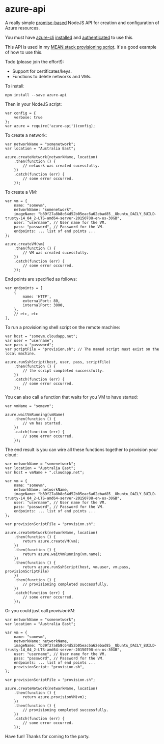 # azure-api

A really simple [promise-based](https://blog.domenic.me/youre-missing-the-point-of-promises/) NodeJS API for creation and configuration of Azure resources.

You must have [azure-cli](https://www.npmjs.com/package/azure-cli) [installed](https://www.npmjs.com/package/azure-cli#installation) and [authenticated](https://azure.microsoft.com/en-us/documentation/articles/xplat-cli-connect/) to use this.

This API is used in my [MEAN stack provisioning script](https://github.com/codecapers/provision-azure-mean-stack). It's a good example of how to use this.

Todo (please join the effort!):

- Support for certificates/keys.
- Functions to delete networks and VMs. 
 
To install:

	npm install --save azure-api

Then in your NodeJS script:

	var config = {
		verbose: true
	};
	var azure = require('azure-api')(config);

To create a network:

	var networkName = "somenetwork";
	var location = "Australia East";
	
	azure.createNetwork(networkName, location)
		.then(function () {
			// network was created sucessfully.
		})
		.catch(function (err) {
			// some error occurred.
		}); 

To create a VM:

	var vm = {
		name: "somevm",
		networkName: "somenetwork",
		imageName: "b39f27a8b8c64d52b05eac6a62ebad85__Ubuntu_DAILY_BUILD-trusty-14_04_2-LTS-amd64-server-20150708-en-us-30GB",
		user: "username", // User name for the VM.
		pass: "password", // Password for the VM.
		endpoints: ... list of end points ...
	};

	azure.createVM(vm)
		.then(function () {
			// VM was created sucessfully.
		})
		.catch(function (err) {
			// some error occurred.
		}); 
 
End points are specified as follows:

	var endpoints = [
		{
			name: 'HTTP',
			externalPort: 80,
			internalPort: 3000,						
		},
		// etc, etc
	],

To run a provisioning shell script on the remote machine:

	var host = "somevm.cloudapp.net";
	var user = "username";
	var pass = "password";
	var scriptFile = "provision.sh"; // The named script must exist on the local machine.
	
	azure.runSshScript(host, user, pass, scriptFile)
		.then(function () {
			// the script completed successfully.
		})
		.catch(function (err) {
			// some error occurred.
		});
 
You can also call a function that waits for you VM to have started:

	var vmName = "somevm";
	
	azure.waitVmRunning(vmName)
		.then(function () {
			// vm has started.
		})
		.catch(function (err) {
			// some error occurred.
		});

The end result is you can wire all these functions together to provision your cloud:

	var networkName = "somenetwork";
	var location = "Australia East";
	var host = vmName + ".cloudapp.net";

	var vm = {
		name: "somevm",
		networkName: networkName,
		imageName: "b39f27a8b8c64d52b05eac6a62ebad85__Ubuntu_DAILY_BUILD-trusty-14_04_2-LTS-amd64-server-20150708-en-us-30GB",
		user: "username", // User name for the VM.
		pass: "password", // Password for the VM.
		endpoints: ... list of end points ...
	};

	var provisionScriptFile = "provision.sh";
	
	azure.createNetwork(networkName, location)
		.then(function () {
			return azure.createVM(vm);
		})
		.then(function () {
			return azure.waitVmRunning(vm.name);
		})
		.then(function () {
			return azure.runSshScript(host, vm.user, vm.pass, provisionScriptFile)
		})
		.then(function () {
			// provisioning completed successfully.
		})
		.catch(function (err) {
			// some error occurred.
		}); 

Or you could just call *provisionVM*:

	var networkName = "somenetwork";
	var location = "Australia East";

	var vm = {
		name: "somevm",
		networkName: networkName,
		imageName: "b39f27a8b8c64d52b05eac6a62ebad85__Ubuntu_DAILY_BUILD-trusty-14_04_2-LTS-amd64-server-20150708-en-us-30GB",
		user: "username", // User name for the VM.
		pass: "password", // Password for the VM.
		endpoints: ... list of end points ...
		provisionScript: "provision.sh",
	};

	var provisionScriptFile = "provision.sh";
	
	azure.createNetwork(networkName, location)
		.then(function () {
			return azure.provisionVM(vm);
		})
		.then(function () {
			// provisioning completed successfully.
		})
		.catch(function (err) {
			// some error occurred.
		}); 

Have fun! Thanks for coming to the party.